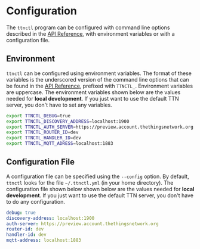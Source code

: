 # Configuration

The `ttnctl` program can be configured with command line options described in the [API Reference](#api-reference), with environment variables or with a configuration file.

## Environment

`ttnctl` can be configured using environment variables.
The format of these variables is the underscored version of the command line options that can be found in the [API Reference](#api-reference), prefixed with `TTNCTL_`. Environment variables are uppercase. The environment variables shown below are the values needed for **local development**. If you just want to use the default TTN server, you don't have to set any variables.

```sh
export TTNCTL_DEBUG=true
export TTNCTL_DISCOVERY_ADDRESS=localhost:1900
export TTNCTL_AUTH_SERVER=https://preview.account.thethingsnetwork.org
export TTNCTL_ROUTER_ID=dev
export TTNCTL_HANDLER_ID=dev
export TTNCTL_MQTT_ADRESS=localhost:1883
```

## Configuration File

A configuration file can be specified using the `--config` option. By default, `ttnctl` looks for the file `~/.ttnctl.yml` (in your home directory).
The configuration file shown below shown below are the values needed for **local development**. If you just want to use the default TTN server, you don't have to do any configuration.

```yaml
debug: true
discovery-address: localhost:1900
auth-server: https://preview.account.thethingsnetwork.org
router-id: dev
handler-id: dev
mqtt-address: localhost:1883
```
